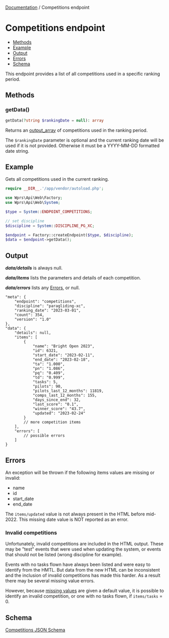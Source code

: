 [Documentation][docs] / Competitions endpoint

# Competitions endpoint

* [Methods](#methods)
* [Example](#example)
* [Output](#output)
* [Errors](#errors)
* [Schema](#schema)

This endpoint provides a list of all competitions used in a specific ranking period.

## Methods
### getData()

```php
getData(?string $rankingDate = null): array
```

Returns an [output_array][output] of competitions used in the ranking period.

The `$rankingDate` parameter is optional and the current ranking date will be used if it is not
provided. Otherwise it must be a YYYY-MM-DD formatted date string.

## Example
Gets all competitions used in the current ranking.

```php
require __DIR__.'/app/vendor/autoload.php';

use Wprs\Api\Web\Factory;
use Wprs\Api\Web\System;

$type = System::ENDPOINT_COMPETITIONS;

// set discipline
$discipline = System::DISCIPLINE_PG_XC;

$endpoint = Factory::createEndpoint($type, $discipline);
$data = $endpoint->getData();
```

## Output

_**data/details**_ is always null.

_**data/items**_ lists the parameters and details of each competition.

_**data/errors**_ lists any [Errors](#errors), or null.

```jsonc
"meta": {
    "endpoint": "competitions",
    "discipline": "paragliding-xc",
    "ranking_date": "2023-03-01",
    "count": 354,
    "version": "1.0"
},
"data": {
    "details": null,
    "items": [
        {
            "name": "Bright Open 2023",
            "id": 6321,
            "start_date": "2023-02-11",
            "end_date": "2023-02-18",
            "ta": "1.000",
            "pn": "1.086",
            "pq": "0.409",
            "td": "0.999",
            "tasks": 5,
            "pilots": 90,
            "pilots_last_12_months": 11819,
            "comps_last_12_months": 155,
            "days_since_end": 32,
            "last_score": "0.1",
            "winner_score": "43.7",
            "updated": "2023-02-24"
        }
        // more competition items
    ],
    "errors": [
        // possible errors
    ]
}
```

## Errors

An exception will be thrown if the following items values are missing or invalid:

* name
* id
* start_date
* end_date

The `items/updated` value is not always present in the HTML before mid-2022. This missing date value
is NOT reported as an error.

### Invalid competitions
Unfortunately, invalid competitions are included in the HTML output. These may be "test" events
that were used when updating the system, or events that should not be listed (wrong discipline for
example).

Events with no tasks flown have always been listed and were easy to identify from the HMTL. But data
from the new HTML can be inconsistent and the inclusion of invalid competitions has made this
harder. As a result there may be several missing value errors.

However, because [missing values][missing] are given a default value, it is possible to
identify an invalid competition, or one with no tasks flown, if `items/tasks` = 0.

## Schema

[Competitions JSON Schema](../res/competitions-schema.json)

[docs]: 00-intro.md
[output]: output.md#output-data
[missing]: output.md#missing-values

